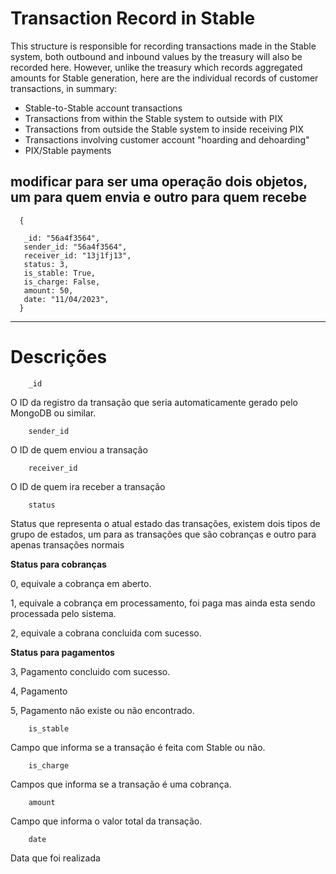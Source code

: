 # Transaction Record in Stable
This structure is responsible for recording transactions made in the Stable system, both outbound and inbound values by the treasury will also be recorded here. However, unlike the treasury which records aggregated amounts for Stable generation, here are the individual records of customer transactions, in summary:

- Stable-to-Stable account transactions
- Transactions from within the Stable system to outside with PIX
- Transactions from outside the Stable system to inside receiving PIX
- Transactions involving customer account "hoarding and dehoarding"
- PIX/Stable payments
  


 ## modificar para ser uma operação dois objetos, um para quem envia e outro para quem recebe
      {

       _id: "56a4f3564",
       sender_id: "56a4f3564",
       receiver_id: "13j1fj13",
       status: 3,
       is_stable: True,
       is_charge: False,
       amount: 50,
       date: "11/04/2023",
      }   

______________

# Descrições 

        _id
O ID da registro da transação que seria automaticamente gerado pelo MongoDB ou similar.

        sender_id
O ID de quem enviou a transação 

        receiver_id
O ID de quem ira receber a transação

        status
Status que representa o atual estado das transações, existem dois tipos de grupo de estados, um para as transações que são cobranças e outro para apenas transações normais

**Status para cobranças**

0, equivale a cobrança em aberto.

1, equivale a cobrança em processamento, foi paga mas ainda esta sendo processada pelo sistema.

2, equivale a cobrana concluida com sucesso.

**Status para pagamentos**
        
3, Pagamento concluido com sucesso.

4, Pagamento 

5, Pagamento não existe ou não encontrado.

        is_stable
Campo que informa se a transação é feita com Stable ou não.

        is_charge

Campos que informa se a transação é uma cobrança.

        amount

Campo que informa o valor total da transação.

        date

Data que foi realizada









